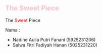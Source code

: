 

## <span style='color:red;'></span> <span style='color:pink;'>The Sweet Piece</span>

The <span style='color:red;'>Sweet</span> Piece


Nama :
- Nadine Aulia Putri Fanani (5925231206)
- Salwa Fitri Fadiyah Hanan	(5025231220)



